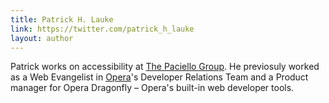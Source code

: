 ```yaml
---
title: Patrick H. Lauke
link: https://twitter.com/patrick_h_lauke
layout: author
---
```


Patrick works on accessibility at [The Paciello Group](http://www.paciellogroup.com/). He previosuly worked as a Web Evangelist in [Opera](http://www.opera.com)'s Developer Relations Team and a Product manager for Opera Dragonfly – Opera's built-in web developer tools. 